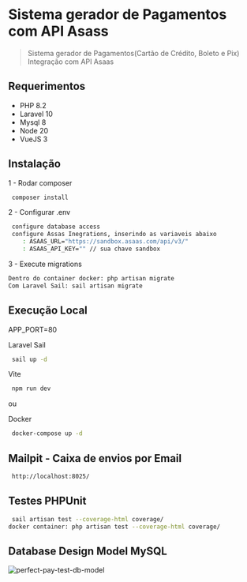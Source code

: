 # Sistema gerador de Pagamentos com API Asass
> Sistema gerador de Pagamentos(Cartão de Crédito, Boleto e Pix)
> Integração com API Asaas


## Requerimentos

* PHP 8.2
* Laravel 10
* Mysql 8
* Node 20
* VueJS 3


## Instalação

1 - Rodar composer
```sh
 composer install
```

2 - Configurar .env
```sh
 configure database access
 configure Assas Inegrations, inserindo as variaveis abaixo
    : ASAAS_URL="https://sandbox.asaas.com/api/v3/"
    : ASAAS_API_KEY="" // sua chave sandbox
```

3 - Execute migrations
```sh
Dentro do container docker: php artisan migrate
Com Laravel Sail: sail artisan migrate
```

## Execução Local
APP_PORT=80

Laravel Sail
```sh
 sail up -d
```

Vite
```sh
 npm run dev
```

ou 

Docker
```sh
 docker-compose up -d
```

## Mailpit - Caixa de envios por Email
```sh
 http://localhost:8025/
```

## Testes PHPUnit
```sh
 sail artisan test --coverage-html coverage/
docker container: php artisan test --coverage-html coverage/
```

## Database Design Model MySQL
![perfect-pay-test-db-model](https://github.com/holiveira92/perfectpay-test/assets/25705785/3e977289-784a-42cb-b465-dbde05a24f46)
